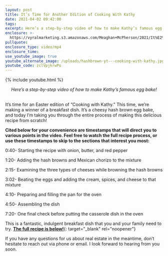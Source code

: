```yaml
---
layout: post
title: It’s Time for Another Edition of Cooking With Kathy
date: 2021-04-02 09:42:00
tags:
excerpt: Here’s a step-by-step video of how to make Kathy’s famous egg bake!
enclosure: >-
  https://vyralmarketing.s3.amazonaws.com/Meaghan+McPherson/2021/It%E2%80%99s+Time+for+Another+Edition+of+Cooking+With+Kathy.mp4
pullquote:
enclosure_type: video/mp4
enclosure_time:
use_youtube_image: true
youtube_alternate_image: /uploads/hashbrown-yt---cooking-with-kathy.jpg
youtube_code: zclVpjkrwPo
---
```

{% include youtube.html %}

<center><em>Here&rsquo;s a step-by-step video of how to make Kathy&rsquo;s famous egg bake!</em></center>

<center>&nbsp;</center>

It’s time for an Easter edition of “Cooking with Kathy.” This time, we’re making a winner of a breakfast dish. It’s a cheesy hash brown egg bake, and today I’m taking you through the entire process of making this delicious recipe from scratch\!

**Cited below for your convenience are timestamps that will direct you to various points in the video. Feel free to watch the full recipe process, or use these timestamps to skip to the sections that interest you most:**

0:40- Starting the recipe with onion, butter, and red pepper

1:20- Adding the hash browns and Mexican chorizo to the mixture

2:15- Examining the three types of cheeses while browning the hash browns

3:02- Beating the eggs and adding the cream, spices, and cheese to that mixture

4:10- Preparing and filling the pan for the oven

4:50- Assembling the dish

7:20- One final check before putting the casserole dish in the oven

This is a fantastic, indulgent breakfast dish that you and your family need to try. [**The full recipe is below\!**](/Recipe.pdf){: target="_blank" rel="noopener"}

If you have any questions for us about real estate in the meantime, don’t hesitate to reach out via phone or email. I look forward to hearing from you soon.
